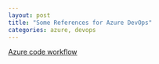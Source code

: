 ```yaml
---
layout: post
title: "Some References for Azure DevOps"
categories: azure, devops
---
```


[Azure code workflow](https://docs.microsoft.com/en-us/learn/modules/implement-code-workflow/10-summary)